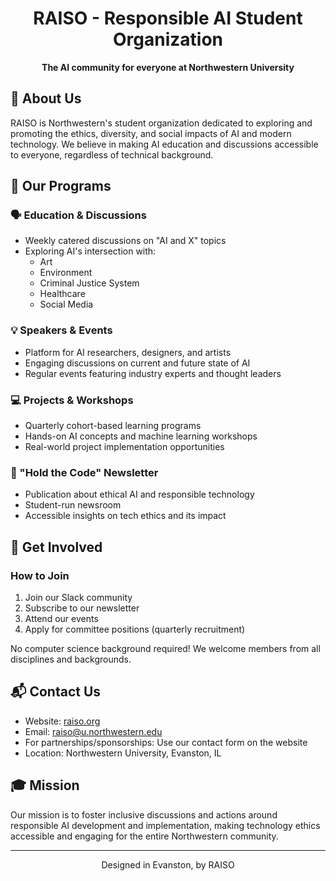 <div align="center">
  
# RAISO - Responsible AI Student Organization
**The AI community for everyone at Northwestern University**

</div>

## 🎯 About Us

RAISO is Northwestern's student organization dedicated to exploring and promoting the ethics, diversity, and social impacts of AI and modern technology. We believe in making AI education and discussions accessible to everyone, regardless of technical background.

## 🌟 Our Programs

### 🗣️ Education & Discussions
- Weekly catered discussions on "AI and X" topics
- Exploring AI's intersection with:
  - Art
  - Environment
  - Criminal Justice System
  - Healthcare
  - Social Media

### 💡 Speakers & Events
- Platform for AI researchers, designers, and artists
- Engaging discussions on current and future state of AI
- Regular events featuring industry experts and thought leaders

### 💻 Projects & Workshops
- Quarterly cohort-based learning programs
- Hands-on AI concepts and machine learning workshops
- Real-world project implementation opportunities

### 📰 "Hold the Code" Newsletter
- Publication about ethical AI and responsible technology
- Student-run newsroom
- Accessible insights on tech ethics and its impact

## 🤝 Get Involved

### How to Join
1. Join our Slack community
2. Subscribe to our newsletter
3. Attend our events
4. Apply for committee positions (quarterly recruitment)

No computer science background required! We welcome members from all disciplines and backgrounds.

## 📬 Contact Us

- Website: [raiso.org](http://raiso.org)
- Email: [raiso@u.northwestern.edu](mailto:raiso@u.northwestern.edu)
- For partnerships/sponsorships: Use our contact form on the website
- Location: Northwestern University, Evanston, IL

## 🎓 Mission

Our mission is to foster inclusive discussions and actions around responsible AI development and implementation, making technology ethics accessible and engaging for the entire Northwestern community.

---

<div align="center">

Designed in Evanston, by RAISO

</div>